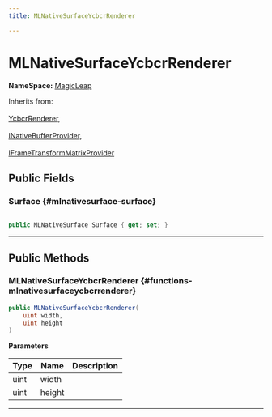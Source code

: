 ```yaml
---
title: MLNativeSurfaceYcbcrRenderer

---
```


# MLNativeSurfaceYcbcrRenderer



**NameSpace:** 
[MagicLeap](/versioned_docs/version-03-Jan-2023/unity-api/api/UnityEngine.XR.MagicLeap/UnityEngine.XR.MagicLeap.md) 





Inherits from: <br></br>[YcbcrRenderer](/versioned_docs/version-03-Jan-2023/unity-api/api/UnityEngine.XR.MagicLeap/YcbcrRenderer/UnityEngine.XR.MagicLeap.YcbcrRenderer.md),<br></br>[INativeBufferProvider](/versioned_docs/version-03-Jan-2023/unity-api/api/UnityEngine.XR.MagicLeap/YcbcrRenderer/UnityEngine.XR.MagicLeap.YcbcrRenderer.INativeBufferProvider.md),<br></br>[IFrameTransformMatrixProvider](/versioned_docs/version-03-Jan-2023/unity-api/api/UnityEngine.XR.MagicLeap/YcbcrRenderer/UnityEngine.XR.MagicLeap.YcbcrRenderer.IFrameTransformMatrixProvider.md)




## Public Fields

### Surface {#mlnativesurface-surface}

```csharp

public MLNativeSurface Surface { get; set; }

```






-----------

## Public Methods

###  MLNativeSurfaceYcbcrRenderer {#functions-mlnativesurfaceycbcrrenderer}

```csharp
public MLNativeSurfaceYcbcrRenderer(
    uint width,
    uint height
)
```


**Parameters**

| Type | Name  | Description  | 
|--|--|--|
| uint |width||
| uint |height||






-----------

